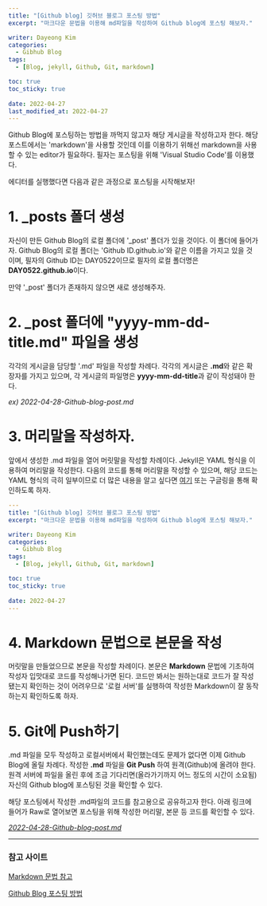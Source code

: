 ```yaml
---
title: "[Github blog] 깃허브 블로그 포스팅 방법"
excerpt: "마크다운 문법을 이용해 md파일을 작성하여 Github blog에 포스팅 해보자."

writer: Dayeong Kim
categories:
  - Gibhub Blog
tags:
  - [Blog, jekyll, Github, Git, markdown]

toc: true
toc_sticky: true
 
date: 2022-04-27
last_modified_at: 2022-04-27
---
```


Github Blog에 포스팅하는 방법을 까먹지 않고자 해당 게시글을 작성하고자 한다. 해당 포스트에서는 'markdown'을 사용할 것인데 이를 이용하기 위해선 markdown을 사용할 수 있는 editor가 필요하다. 필자는 포스팅을 위해 'Visual Studio Code'를 이용했다.


에디터를 실행했다면 다음과 같은 과정으로 포스팅을 시작해보자!
# 1. _posts 폴더 생성
자신이 만든 Github Blog의 로컬 폴더에 '_post' 폴더가 있을 것이다. 이 폴더에 들어가자. Github Blog의 로컬 폴더는 'Github ID.github.io'와 같은 이름을 가지고 있을 것이며, 필자의 Github ID는 DAY0522이므로 필자의 로컬 폴더명은 **DAY0522.github.io**이다.

만약 '_post' 폴더가 존재하지 않으면 새로 생성해주자.

# 2. _post 폴더에 "yyyy-mm-dd-title.md" 파일을 생성
각각의 게시글을 담당할 '.md' 파일을 작성할 차례다. 각각의 게시글은 **.md**와 같은 확장자를 가지고 있으며, 각 게시글의 파일명은 **yyyy-mm-dd-title**과 같이 작성돼야 한다.

*ex) 2022-04-28-Github-blog-post.md*

# 3. 머리말을 작성하자.
앞에서 생성한 .md 파일을 열어 머릿말을 작성할 차례이다. Jekyll은 YAML 형식을 이용하여 머리말을 작성한다. 다음의 코드를 통해 머리말을 작성할 수 있으며, 해당 코드는 YAML 형식의 극히 일부이므로 더 많은 내용을 알고 싶다면 [여기](https://jekyllrb-ko.github.io/docs/front-matter/) 또는 구글링을 통해 확인하도록 하자.


```YAML
---
title: "[Github blog] 깃허브 블로그 포스팅 방법"
excerpt: "마크다운 문법을 이용해 md파일을 작성하여 Github blog에 포스팅 해보자."

writer: Dayeong Kim
categories:
  - Gibhub Blog
tags:
  - [Blog, jekyll, Github, Git, markdown]

toc: true
toc_sticky: true
 
date: 2022-04-27
---
```


# 4. Markdown 문법으로 본문을 작성
머릿말을 만들었으므로 본문을 작성할 차례이다. 본문은 **Markdown** 문법에 기초하여 작성자 입맛대로 코드를 작성해나가면 된다.
코드만 봐서는 원하는대로 코드가 잘 작성됐는지 확인하는 것이 어려우므로 '로컬 서버'를 실행하여 작성한 Markdown이 잘 동작하는지 확인하도록 하자.

# 5. Git에 Push하기
.md 파일을 모두 작성하고 로컬서버에서 확인했는데도 문제가 없다면 이제 Github Blog에 올릴 차례다. 작성한 **.md** 파일을 **Git Push** 하여 원격(Github)에 올려야 한다. 원격 서버에 파일을 올린 후에 조금 기다리면(올라가기까지 어느 정도의 시간이 소요됨) 자신의 Github blog에 포스팅된 것을 확인할 수 있다.




해당 포스팅에서 작성한 .md파일의 코드를 참고용으로 공유하고자 한다. 아래 링크에 들어가 Raw로 열어보면 포스팅을 위해 작성한 머리말, 본문 등 코드를 확인할 수 있다.

[*2022-04-28-Github-blog-post.md*](https://github.com/DAY0522/DAY0522.github.io/blob/master/_posts/2022-04-28-Github-blog-post.md)

---
### 참고 사이트

[Markdown 문법 참고](https://gist.github.com/ihoneymon/652be052a0727ad59601)

[Github Blog 포스팅 방법](https://ansohxxn.github.io/blog/posting/)